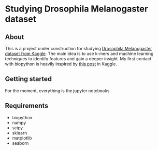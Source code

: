 # Studying Drosophila Melanogaster dataset
## About
This is a project under construction for studying [Drosophila Melanogaster dataset from Kaggle](https://www.kaggle.com/mylesoneill/drosophila-melanogaster-genome). The main idea is to use k-mers and machine learning techniques to identify features and gain a deeper insight. My first contact with biopython is heavily inspired by [this post](https://www.kaggle.com/mylesoneill/getting-started-with-biopython) in Kaggle.


## Getting started

For the moment, everything is the jupyter notebooks

## Requirements
- biopython
- numpy
- scipy
- sklearn
- matplotlib
- seaborn

